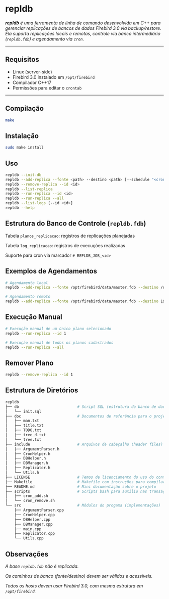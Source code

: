 # repldb

***repldb** é uma ferramenta de linha de comando desenvolvida em C++ para gerenciar replicações de bancos de dados Firebird 3.0 via backup/restore. Ela suporta replicações locais e remotas, controle via banco intermediário (`repldb.fdb`) e agendamento via `cron`.*

---



## Requisitos

- Linux (server-side)
- Firebird 3.0 instalado em `/opt/firebird`
- Compilador C++17
- Permissões para editar o `crontab`

---



## Compilação

```bash
make
```



## Instalação

```bash
sudo make install
```



## Uso

```bash
repldb --init-db
repldb --add-replica --fonte <path> --destino <path> [--schedule "<cron>"]
repldb --remove-replica --id <id>
repldb --list-replica
repldb --run-replica --id <id>
repldb --run-replica --all
repldb --list-logs [--id <id>]
repldb --help
```



## Estrutura do Banco de Controle (`repldb.fdb`)

Tabela `planos_replicacao`: registros de replicações planejadas

Tabela `log_replicacao`: registros de execuções realizadas

Suporte para cron via marcador `# REPLDB_JOB_<id>`



## Exemplos de Agendamentos

```bash
# Agendamento local
repldb --add-replica --fonte /opt/firebird/data/master.fdb --destino /opt/firebird/data/replica.fdb --schedule "0 2 * * *"

# Agendamento remoto
repldb --add-replica --fonte /opt/firebird/data/master.fdb --destino 192.168.1.54:/opt/firebird/data/replica.fdb --schedule "0 2 * * *"
```



## Execução Manual

```bash
# Execução manual de um único plano selecionado
repldb --run-replica --id 1

# Execução manual de todos os planos cadastrados
repldb --run-replica --all
```



## Remover Plano

```bash
repldb --remove-replica --id 1
```



## Estrutura de Diretórios

```bash
repldb
├── db                      	# Script SQL (estrutura do banco de dados de replicação)
│   └── init.sql
├── doc                     	# Documentos de referência para o projeto 
│   ├── man.txt
│   ├── title.txt
│   ├── TODO.txt
│   ├── tree_d.txt
│   └── tree.txt
├── include                     # Arquivos de cabeçalho (header files)
│   ├── ArgumentParser.h
│   ├── CronHelper.h
│   ├── DBHelper.h
│   ├── DBManager.h
│   ├── Replicator.h
│   └── Utils.h
├── LICENSE                     # Temos de licenciamento do uso do conteúdo deste projeto
├── Makefile                    # Makefile com instruções para compilar, executar, reconstruir e instalar projeto
├── README.md                   # Mini documentação sobre o projeto
├── scripts                     # Scripts bash para auxílio nas transações do projeto
│   ├── cron_add.sh
│   └── cron_remove.sh
└── src                     	# Módulos do progama (implementações)
    ├── ArgumentParser.cpp
    ├── CronHelper.cpp
    ├── DBHelper.cpp
    ├── DBManager.cpp
    ├── main.cpp
    ├── Replicator.cpp
    └── Utils.cpp


```



## Observações

*A base `repldb.fdb` não é replicada.*

*Os caminhos de banco (fonte/destino) devem ser válidos e acessíveis.*

*Todos os hosts devem usar Firebird 3.0, com mesma estrutura em `/opt/firebird`.*
